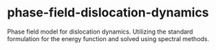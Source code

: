 # phase-field-dislocation-dynamics

Phase field model for dislocation dynamics.
Utilizing the standard formulation for the energy function and solved using spectral methods.
